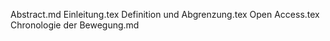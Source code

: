 Abstract.md
Einleitung.tex
Definition und Abgrenzung.tex
Open Access.tex
Chronologie der Bewegung.md
